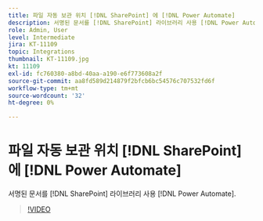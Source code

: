 ```yaml
---
title: 파일 자동 보관 위치 [!DNL SharePoint] 에 [!DNL Power Automate]
description: 서명된 문서를 [!DNL SharePoint] 라이브러리 사용 [!DNL Power Automate]
role: Admin, User
level: Intermediate
jira: KT-11109
topic: Integrations
thumbnail: KT-11109.jpg
kt: 11109
exl-id: fc760380-a8bd-40aa-a190-e6f773608a2f
source-git-commit: aa8fd589d214879f2bfcb6bc54576c707532fd6f
workflow-type: tm+mt
source-wordcount: '32'
ht-degree: 0%

---
```


# 파일 자동 보관 위치 [!DNL SharePoint] 에 [!DNL Power Automate]

서명된 문서를 [!DNL SharePoint] 라이브러리 사용 [!DNL Power Automate].

>[!VIDEO](https://video.tv.adobe.com/v/3409121?quality=12&learn=on&hidetitle=true)
